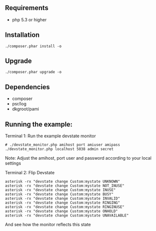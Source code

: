 Requirements
------------
- php 5.3 or higher

Installation
------------
```
./composer.phar install -o
```

Upgrade
------------
```
./composer.phar upgrade -o
```

Dependencies
------------
- composer
- psr/log
- dkgroot/pami

Running the example:
--------------------
Terminal 1: Run the example devstate monitor
```
# ./devstate_monitor.php amihost port amiuser amipass
./devstate_monitor.php localhost 5038 admin secret
```
Note: Adjust the amihost, port user and password according to your local settings

Terminal 2: Flip Devstate
```
asterisk -rx "devstate change Custom:mystate UNKNOWN"
asterisk -rx "devstate change Custom:mystate NOT_INUSE"
asterisk -rx "devstate change Custom:mystate INUSE"
asterisk -rx "devstate change Custom:mystate BUSY"
asterisk -rx "devstate change Custom:mystate INVALID"
asterisk -rx "devstate change Custom:mystate RINGING"
asterisk -rx "devstate change Custom:mystate RINGINUSE"
asterisk -rx "devstate change Custom:mystate ONHOLD"
asterisk -rx "devstate change Custom:mystate UNAVAILABLE"
```
And see how the monitor reflects this state

